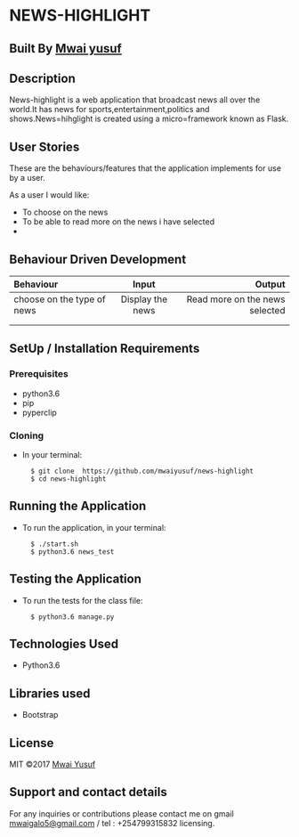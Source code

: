 #  NEWS-HIGHLIGHT

## Built By [Mwai yusuf](https://github.com/mwaiyusuf/)

## Description
 News-highlight is a web application that broadcast news all over the world.It has news for sports,entertainment,politics and shows.News=hihglight is created using a micro=framework known as Flask.

## User Stories
These are the behaviours/features that the application implements for use by a user.

As a user I would like:
* To  choose on the news
* To be able to read more on the news i have selected
*  
 

## Behaviour Driven Development 
| Behaviour | Input | Output |
| :---------------- | :---------------: | ------------------: |
| choose on the type of news  |   Display the news | Read more on the news selected  |
|  |   |   |
|   |   |  |
 
 
 
 
## SetUp / Installation Requirements
### Prerequisites
* python3.6
* pip
* pyperclip

### Cloning
* In your terminal:
        
        $ git clone  https://github.com/mwaiyusuf/news-highlight
        $ cd news-highlight

## Running the Application
* To run the application, in your terminal:

        $ ./start.sh
        $ python3.6 news_test
        
## Testing the Application
* To run the tests for the class file:

        $ python3.6 manage.py
        
## Technologies Used
* Python3.6
## Libraries used
* Bootstrap

## License
MIT &copy;2017 [Mwai Yusuf](https://github.com/mwaiyusuf)

## Support and contact details
For any inquiries or contributions please contact me on gmail mwaigalo5@gmail.com / tel : +254799315832
 licensing.
